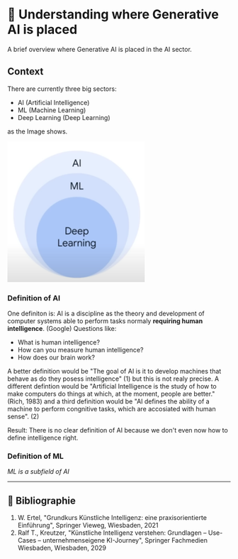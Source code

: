 # 🧼 Understanding where Generative AI is placed

A brief overview where Generative AI is placed in the AI sector.

## Context

There are currently three big sectors:

- AI (Artificial Intelligence)
- ML (Machine Learning)
- Deep Learning (Deep Learning)

as the Image shows.

![AI context](./images/context-ai.png)

### Definition of AI

One definiton is: AI is a discipline as the theory and development of computer systems able to perform tasks normaly **requiring human intelligence**. (Google) Questions like:

- What is human intelligence?
- How can you measure human intelligence?
- How does our brain work?

A better definition would be "The goal of AI is it to develop machines that behave as do they posess intelligence" (1) but this is not realy precise. A different defintion would be "Artificial Intelligence is the study of how to make computers do things at which, at the moment, people are better." (Rich, 1983) and a third definition would be "AI defines the ability of a machine to perform congnitive tasks, which are accosiated with human sense". (2)

Result: There is no clear definition of AI because we don't even now how to define intelligence right.

### Definition of ML

_ML is a subfield of AI_

---

## 🦫 Bibliographie

1. W. Ertel, "Grundkurs Künstliche Intelligenz: eine praxisorientierte Einführung", Springer Vieweg, Wiesbaden, 2021
2. Ralf T., Kreutzer, "Künstliche Intelligenz verstehen: Grundlagen – Use-Cases – unternehmenseigene KI-Journey", Springer Fachmedien Wiesbaden, Wiesbaden, 2029
